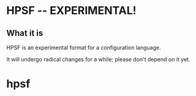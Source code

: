 # HPSF -- EXPERIMENTAL!

## What it is

HPSF is an experimental format for a configuration language.

It will undergo radical changes for a while; please don't depend on it yet.

# hpsf
